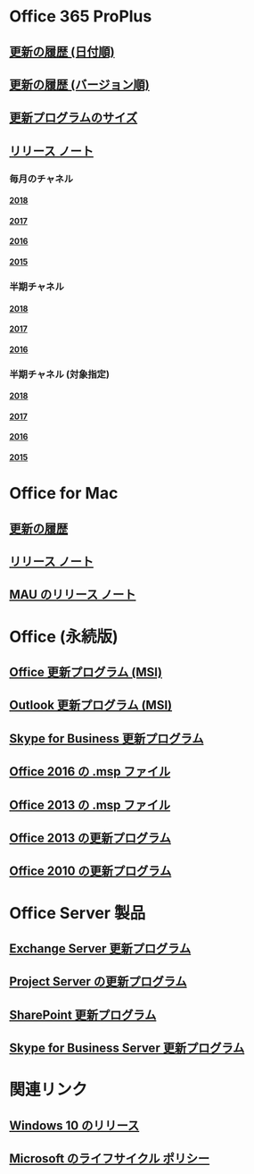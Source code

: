# Office 365 ProPlus
## [更新の履歴 (日付順)](update-history-office365-proplus-by-date.md)
## [更新の履歴 (バージョン順)](update-history-office365-proplus-by-version.md)
## [更新プログラムのサイズ](download-sizes-office365-proplus-updates.md)

## [リリース ノート](release-notes-office365-proplus.md)

### 毎月のチャネル
#### [2018](monthly-channel-2018.md)
#### [2017](monthly-channel-2017.md)
#### [2016](monthly-channel-2016.md)
#### [2015](monthly-channel-2015.md)

### 半期チャネル
#### [2018](semi-annual-channel-2018.md)
#### [2017](semi-annual-channel-2017.md)
#### [2016](semi-annual-channel-2016.md)

### 半期チャネル (対象指定)
#### [2018](semi-annual-channel-targeted-2018.md)
#### [2017](semi-annual-channel-targeted-2017.md)
#### [2016](semi-annual-channel-targeted-2016.md)
#### [2015](semi-annual-channel-targeted-2015.md)

# Office for Mac
## [更新の履歴](update-history-office-for-mac.md)
## [リリース ノート](release-notes-office-for-mac.md)
## [MAU のリリース ノート](release-history-microsoft-autoupdate.md)

# Office (永続版)
## [Office 更新プログラム (MSI)](office-updates-msi.md)
## [Outlook 更新プログラム (MSI)](outlook-updates-msi.md)
## [Skype for Business 更新プログラム](https://docs.microsoft.com/SkypeForBusiness/sfb-client-updates)
## [Office 2016 の .msp ファイル](msp-files-office-2016.md)
## [Office 2013 の .msp ファイル](msp-files-office-2013.md)
## [Office 2013 の更新プログラム](update-history-office-2013.md)
## [Office 2010 の更新プログラム](update-history-office-2010-click-to-run.md)

# Office Server 製品
## [Exchange Server 更新プログラム](https://technet.microsoft.com/library/hh135098(v=exchg.150).aspx)
## [Project Server の更新プログラム](project-server-updates.md)
## [SharePoint 更新プログラム](sharepoint-updates.md)
## [Skype for Business Server 更新プログラム](https://docs.microsoft.com/SkypeForBusiness/sfb-server-updates)

# 関連リンク
## [Windows 10 のリリース](https://www.microsoft.com/itpro/windows-10/release-information)
## [Microsoft のライフサイクル ポリシー](https://support.microsoft.com/lifecycle)


